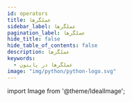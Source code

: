 ```yaml
---
id: operators
title: عملگرها
sidebar_label: عملگرها
pagination_label: عملگرها
hide_title: false
hide_table_of_contents: false
description: عملگرها
keywords:
  - عملگرها در پایتون
image: "img/python/python-logo.svg"
---
```


import Image from '@theme/IdealImage';
